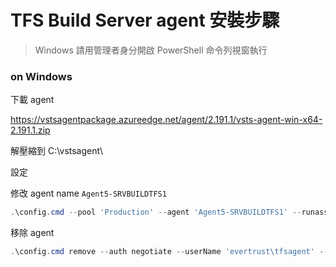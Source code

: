 # TFS Build Server agent 安裝步驟

> Windows 請用管理者身分開啟 PowerShell 命令列視窗執行

### on Windows

下載 agent

https://vstsagentpackage.azureedge.net/agent/2.191.1/vsts-agent-win-x64-2.191.1.zip

解壓縮到 C:\vstsagent\


設定

修改 agent name `Agent5-SRVBUILDTFS1`

```powershell
.\config.cmd --pool 'Production' --agent 'Agent5-SRVBUILDTFS1' --runasservice --work '_work' --url 'http://tfs.evertrust.com.tw:8080/tfs/' --auth negotiate --userName 'evertrust\tfsagent' --password '1q2w3e4r5t_'  --windowsLogonAccount 'evertrust\tfsagent' --windowsLogonPassword '1q2w3e4r5t_'
```

移除 agent

```powershell
.\config.cmd remove --auth negotiate --userName 'evertrust\tfsagent' --password '1q2w3e4r5t_'
```
